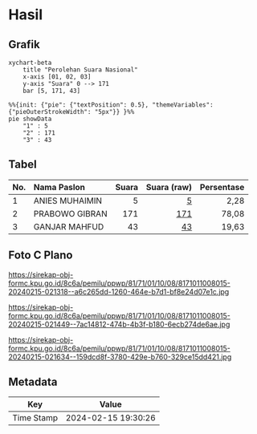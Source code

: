 # Hasil

## Grafik

```mermaid
xychart-beta
    title "Perolehan Suara Nasional"
    x-axis [01, 02, 03]
    y-axis "Suara" 0 --> 171
    bar [5, 171, 43]
```

```mermaid
%%{init: {"pie": {"textPosition": 0.5}, "themeVariables": {"pieOuterStrokeWidth": "5px"}} }%%
pie showData
    "1" : 5
    "2" : 171
    "3" : 43
```

## Tabel

| No. | Nama Paslon    | Suara | Suara (raw) | Persentase |
|:--- |:-------------- | -----:| -----------:| ----------:|
| 1   | ANIES MUHAIMIN | 5     | [5][p-1]    | 2,28       |
| 2   | PRABOWO GIBRAN | 171   | [171][p-2]  | 78,08      |
| 3   | GANJAR MAHFUD  | 43    | [43][p-3]   | 19,63      |


[p-1]: https://github.com/gigit-pemilu/pemilu-2024/blob/main/pilpres/hitung-suara/sub/81-maluku/sub/71-kota-ambon/sub/01-nusaniwe/sub/1008-benteng/sub/015-tps/sub/paslon-1.txt
[p-2]: https://github.com/gigit-pemilu/pemilu-2024/blob/main/pilpres/hitung-suara/sub/81-maluku/sub/71-kota-ambon/sub/01-nusaniwe/sub/1008-benteng/sub/015-tps/sub/paslon-2.txt
[p-3]: https://github.com/gigit-pemilu/pemilu-2024/blob/main/pilpres/hitung-suara/sub/81-maluku/sub/71-kota-ambon/sub/01-nusaniwe/sub/1008-benteng/sub/015-tps/sub/paslon-3.txt

## Foto C Plano

https://sirekap-obj-formc.kpu.go.id/8c6a/pemilu/ppwp/81/71/01/10/08/8171011008015-20240215-021318--a6c265dd-1260-464e-b7d1-bf8e24d07e1c.jpg

https://sirekap-obj-formc.kpu.go.id/8c6a/pemilu/ppwp/81/71/01/10/08/8171011008015-20240215-021449--7ac14812-474b-4b3f-b180-6ecb274de6ae.jpg

https://sirekap-obj-formc.kpu.go.id/8c6a/pemilu/ppwp/81/71/01/10/08/8171011008015-20240215-021634--159dcd8f-3780-429e-b760-329ce15dd421.jpg


## Metadata

| Key        | Value               |
| ---------- | ------------------- |
| Time Stamp | 2024-02-15 19:30:26 |



